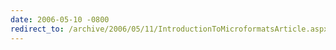 ```yaml
---
date: 2006-05-10 -0800
redirect_to: /archive/2006/05/11/IntroductionToMicroformatsArticle.aspx/
---
```

